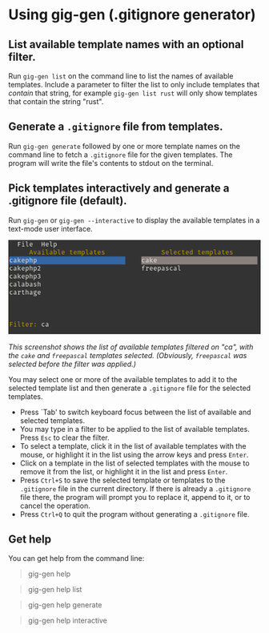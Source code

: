 # Using gig-gen (.gitignore generator)

## List available template names with an optional filter.
Run `gig-gen list` on the command line to list the names of available templates. 
Include a parameter to filter the list to only include templates that _contain_ that string, 
for example `gig-gen list rust` will only show templates that contain the string "rust".

## Generate a `.gitignore` file from templates.
Run `gig-gen generate` followed by one or more template names on the command line to fetch a `.gitignore` file 
for the given templates. The program will write the file's contents to stdout on the terminal.

## Pick templates interactively and generate a .gitignore file (default).
Run `gig-gen` or `gig-gen --interactive` to display the available templates in a text-mode user interface.

![Screenshot](screenshot.png "Screenshot")

*This screenshot shows the list of available templates filtered on "ca",
with the `cake` and `freepascal` templates selected. (Obviously, `freepascal` was selected before the filter was applied.)*

You may select one or more of the available templates to add it to the selected template list and then generate a 
`.gitignore` file for the selected templates.

- Press `Tab' to switch keyboard focus between the list of available and selected templates.
- You may type in a filter to be applied to the list of available templates. Press `Esc` to clear the filter.
- To select a template, click it in the list of available templates with the mouse, or highlight it in the list 
using the arrow keys and press `Enter`.
- Click on a template in the list of selected templates with the mouse to remove it from the list, or 
  highlight it in the list and press `Enter`.
- Press `Ctrl+S` to save the selected template or templates to the `.gitignore` file
  in the current directory. If there is already a `.gitignore` file there,
  the program will prompt you to replace it, append to it, or to cancel the
  operation.
- Press `Ctrl+Q` to quit the program without generating a `.gitignore` file.

## Get help
You can get help from the command line:
> gig-gen help

> gig-gen help list
 
> gig-gen help generate
 
> gig-gen help interactive
